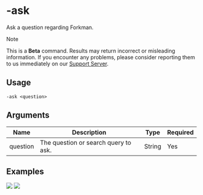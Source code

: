 # -ask

Ask a question regarding Forkman.

> [!NOTE]
> This is a **Beta** command. Results may return incorrect or misleading information. If you encounter any problems, please consider reporting them to us immediately on our [Support Server](https://discord.gg/DEEZY5cwpy).

## Usage

```
-ask <question>
```

## Arguments

| Name     | Description                          | Type   | Required |
| -------- | ------------------------------------ | ------ | -------- |
| question | The question or search query to ask. | String | Yes      |

## Examples

![](https://user-images.githubusercontent.com/111157596/261823721-1783c675-4f4a-4577-bb34-b69209aa7d37.png)
![](https://user-images.githubusercontent.com/111157596/261823725-87265de6-5ba4-4724-bd74-ce71b4af5b8c.png)
